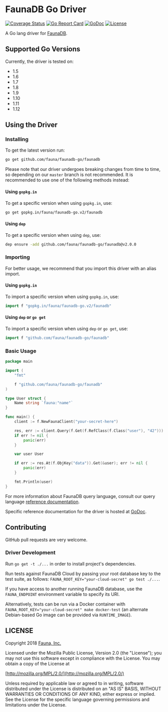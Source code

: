 # FaunaDB Go Driver

[![Coverage Status](https://codecov.io/gh/fauna/faunadb-go/branch/master/graph/badge.svg)](https://codecov.io/gh/fauna/faunadb-go)
[![Go Report Card](https://goreportcard.com/badge/github.com/fauna/faunadb-go)](https://goreportcard.com/report/github.com/fauna/faunadb-go)
[![GoDoc](https://godoc.org/github.com/fauna/faunadb-go/faunadb?status.svg)](https://godoc.org/github.com/fauna/faunadb-go/faunadb)
[![License](https://img.shields.io/badge/license-MPL_2.0-blue.svg?maxAge=2592000)](https://raw.githubusercontent.com/fauna/faunadb-go/master/LICENSE)

A Go lang driver for [FaunaDB](https://fauna.com/).

## Supported Go Versions

Currently, the driver is tested on:
- 1.5
- 1.6
- 1.7
- 1.8
- 1.9
- 1.10
- 1.11
- 1.12

## Using the Driver

### Installing

To get the latest version run:

```bash
go get github.com/fauna/faunadb-go/faunadb
```

Please note that our driver undergoes breaking changes from time to time, so depending on our `master` branch is not recommended.
It is recommended to use one of the following methods instead:

#### Using `gopkg.in`

To get a specific version when using `gopkg.in`, use:

```bash
go get gopkg.in/fauna/faunadb-go.v2/faunadb
```

#### Using `dep`

To get a specific version when using `dep`, use:

```bash
dep ensure -add github.com/fauna/faunadb-go/faunadb@v2.0.0
```

### Importing

For better usage, we recommend that you import this driver with an alias import.

#### Using `gopkg.in`

To import a specific version when using `gopkg.in`, use:

```go
import f "gopkg.in/fauna/faunadb-go.v2/faunadb"
```

#### Using `dep` or `go get`

To import a specific version when using `dep` or `go get`, use:

```go
import f "github.com/fauna/faunadb-go/faunadb"
```

### Basic Usage

```go
package main

import (
	"fmt"

	f "github.com/fauna/faunadb-go/faunadb"
)

type User struct {
	Name string `fauna:"name"`
}

func main() {
	client := f.NewFaunaClient("your-secret-here")

	res, err := client.Query(f.Get(f.RefClass(f.Class("user"), "42")))
	if err != nil {
		panic(err)
	}

	var user User

	if err := res.At(f.ObjKey("data")).Get(&user); err != nil {
		panic(err)
	}

	fmt.Println(user)
}
```

For more information about FaunaDB query language, consult our query language
[reference documentation](https://app.fauna.com/documentation/reference/queryapi).

Specific reference documentation for the driver is hosted at
[GoDoc](https://godoc.org/github.com/fauna/faunadb-go/faunadb).

## Contributing

GitHub pull requests are very welcome.

### Driver Development

Run `go get -t ./...` in order to install project's dependencies.

Run tests against FaunaDB Cloud by passing your root database key to the
test suite, as follows: `FAUNA_ROOT_KEY="your-cloud-secret" go test ./...`.

If you have access to another running FaunaDB database, use the
`FAUNA_ENDPOINT` environment variable to specify its URI.

Alternatively, tests can be run via a Docker container with
`FAUNA_ROOT_KEY="your-cloud-secret" make docker-test` (an alternate
Debian-based Go image can be provided via `RUNTIME_IMAGE`).

## LICENSE

Copyright 2018 [Fauna, Inc.](https://fauna.com/)

Licensed under the Mozilla Public License, Version 2.0 (the
"License"); you may not use this software except in compliance with
the License. You may obtain a copy of the License at

[http://mozilla.org/MPL/2.0/](http://mozilla.org/MPL/2.0/)

Unless required by applicable law or agreed to in writing, software
distributed under the License is distributed on an "AS IS" BASIS,
WITHOUT WARRANTIES OR CONDITIONS OF ANY KIND, either express or
implied. See the License for the specific language governing
permissions and limitations under the License.
